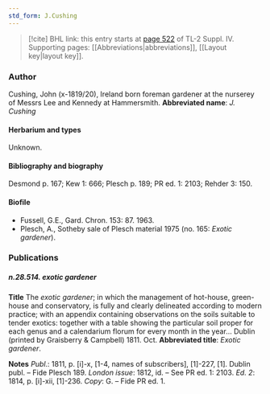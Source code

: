```yaml
---
std_form: J.Cushing
---
```


> [!cite] BHL link: this entry starts at [page 522](https://www.biodiversitylibrary.org/page/33266199) of TL-2 Suppl. IV.
> Supporting pages: [[Abbreviations|abbreviations]], [[Layout key|layout key]].

### Author

Cushing, John (x-1819/20), Ireland born foreman gardener at the nurserey of Messrs Lee and Kennedy at Hammersmith. 
**Abbreviated name**: *J. Cushing*

#### Herbarium and types

Unknown.

#### Bibliography and biography

Desmond p. 167; Kew 1: 666; Plesch p. 189; PR ed. 1: 2103; Rehder 3: 150.

#### Biofile

- Fussell, G.E., Gard. Chron. 153: 87. 1963.
- Plesch, A., Sotheby sale of Plesch material 1975 (no. 165: *Exotic gardener*).

### Publications

##### n.28.514. exotic gardener

**Title**
The *exotic gardener*; in which the management of hot-house, green-house and conservatory, is fully and clearly delineated according to modern practice; with an appendix containing observations on the soils suitable to tender exotics: together with a table showing the particular soil proper for each genus and a calendarium florum for every month in the year... Dublin (printed by Graisberry & Campbell) 1811. Oct.
**Abbreviated title**: *Exotic gardener*.

**Notes**
*Publ*.: 1811, p. \[i\]-x, \[1-4, names of subscribers\], \[1\]-227, \[1\]. Dublin publ. – Fide Plesch 189.
*London issue*: 1812, id. – See PR ed. 1: 2103.
*Ed. 2*: 1814, p. \[i\]-xii, \[1\]-236. *Copy*: G. – Fide PR ed. 1.

